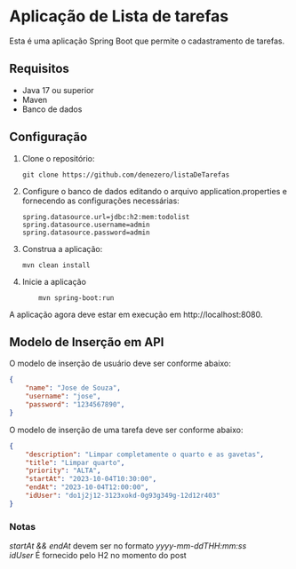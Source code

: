 # Aplicação de Lista de tarefas

Esta é uma aplicação Spring Boot que permite o cadastramento de tarefas.

## Requisitos

- Java 17 ou superior
- Maven
- Banco de dados

## Configuração

1. Clone o repositório:

   ```shell
   git clone https://github.com/denezero/listaDeTarefas
   ```

2. Configure o banco de dados editando o arquivo application.properties e fornecendo as configurações necessárias:

    ```properties
    spring.datasource.url=jdbc:h2:mem:todolist
    spring.datasource.username=admin
    spring.datasource.password=admin
    ```

3. Construa a aplicação:

    ```shell
    mvn clean install
    ```

4. Inicie a aplicação
    ```shell
        mvn spring-boot:run
    ```

A aplicação agora deve estar em execução em http://localhost:8080.


##  Modelo de Inserção em API

O modelo de inserção de usuário deve ser conforme abaixo:

```json
{
    "name": "Jose de Souza",
    "username": "jose",
    "password": "1234567890",
}
```
O modelo de inserção de uma tarefa deve ser conforme abaixo:
```json
{
    "description": "Limpar completamente o quarto e as gavetas",
    "title": "Limpar quarto",
    "priority": "ALTA",
    "startAt": "2023-10-04T10:30:00",
    "endAt": "2023-10-04T12:00:00",
    "idUser": "do1j2j12-3123xokd-0g93g349g-12d12r403"
}
```

### Notas

_startAt && endAt_ devem ser no formato  *yyyy-mm-ddTHH:mm:ss*
<br>
_idUser_ É fornecido pelo H2 no momento do post

